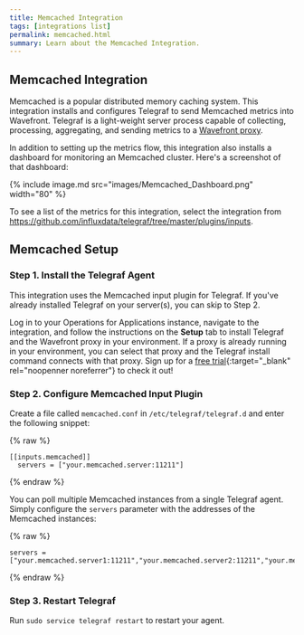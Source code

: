 ```yaml
---
title: Memcached Integration
tags: [integrations list]
permalink: memcached.html
summary: Learn about the Memcached Integration.
---
```

## Memcached Integration

Memcached is a popular distributed memory caching system. This integration installs and configures Telegraf to send Memcached metrics into Wavefront. Telegraf is a light-weight server process capable of collecting, processing, aggregating, and sending metrics to a [Wavefront proxy](https://docs.wavefront.com/proxies.html).

In addition to setting up the metrics flow, this integration also installs a dashboard for monitoring an Memcached cluster.  Here's a screenshot of that dashboard:

{% include image.md src="images/Memcached_Dashboard.png" width="80" %}


To see a list of the metrics for this integration, select the integration from <https://github.com/influxdata/telegraf/tree/master/plugins/inputs>.
## Memcached Setup



### Step 1. Install the Telegraf Agent

This integration uses the Memcached input plugin for Telegraf. If you've already installed Telegraf on your server(s), you can skip to Step 2.

Log in to your Operations for Applications instance, navigate to the integration, and follow the instructions on the **Setup** tab to install Telegraf and the Wavefront proxy in your environment. If a proxy is already running in your environment, you can select that proxy and the Telegraf install command connects with that proxy. Sign up for a [free trial](https://tanzu.vmware.com/observability-trial){:target="_blank" rel="noopenner noreferrer"} to check it out!

### Step 2. Configure Memcached Input Plugin

Create a file called `memcached.conf` in `/etc/telegraf/telegraf.d` and enter the following snippet:
{% raw %}
```
[[inputs.memcached]]
  servers = ["your.memcached.server:11211"]
```
{% endraw %}

You can poll multiple Memcached instances from a single Telegraf agent. Simply configure the `servers` parameter with the addresses of the Memcached instances:
{% raw %}
```
servers = ["your.memcached.server1:11211","your.memcached.server2:11211","your.memcached.server3:11211"]
```
{% endraw %}

### Step 3. Restart Telegraf

Run `sudo service telegraf restart` to restart your agent.



